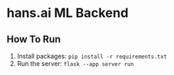 # hans.ai ML Backend

## How To Run

1. Install packages: `pip install -r requirements.txt`
2. Run the server: `flask --app server run`
